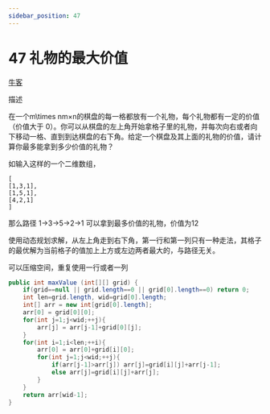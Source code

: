 ```yaml
---
sidebar_position: 47
---
```


# 47 礼物的最大价值

[牛客](https://www.nowcoder.com/practice/2237b401eb9347d282310fc1c3adb134)


描述

在一个m\times nm×n的棋盘的每一格都放有一个礼物，每个礼物都有一定的价值（价值大于 0）。你可以从棋盘的左上角开始拿格子里的礼物，并每次向右或者向下移动一格、直到到达棋盘的右下角。给定一个棋盘及其上面的礼物的价值，请计算你最多能拿到多少价值的礼物？

如输入这样的一个二维数组，

```
[
[1,3,1],
[1,5,1],
[4,2,1]
]
```

那么路径 1→3→5→2→1 可以拿到最多价值的礼物，价值为12

使用动态规划求解，从左上角走到右下角，第一行和第一列只有一种走法，其格子的最优解为当前格子的值加上上方或左边两者最大的，与路径无关。

可以压缩空间，重复使用一行或者一列

```java
public int maxValue (int[][] grid) {
    if(grid==null || grid.length==0 || grid[0].length==0) return 0;
    int len=grid.length, wid=grid[0].length;
    int[] arr = new int[grid[0].length];
    arr[0] = grid[0][0];
    for(int j=1;j<wid;++j){
        arr[j] = arr[j-1]+grid[0][j];
    }
    for(int i=1;i<len;++i){
        arr[0] = arr[0]+grid[i][0];
        for(int j=1;j<wid;++j){
            if(arr[j-1]>arr[j]) arr[j]=grid[i][j]+arr[j-1];
            else arr[j]=grid[i][j]+arr[j];
        }
    }
    return arr[wid-1];
}
```